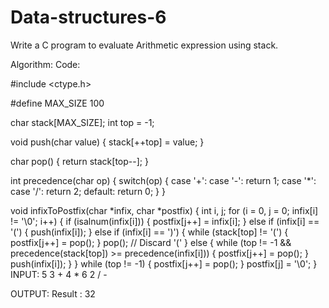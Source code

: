 # Data-structures-6
Write a C program to evaluate Arithmetic expression using stack. 

Algorithm:
Code:

#include <ctype.h>

#define MAX_SIZE 100

char stack[MAX_SIZE];
int top = -1;

void push(char value) {
    stack[++top] = value;
}

char pop() {
    return stack[top--];
}

int precedence(char op) {
    switch(op) {
        case '+':
        case '-':
            return 1;
        case '*':
        case '/':
            return 2;
        default:
            return 0;
    }
}

void infixToPostfix(char *infix, char *postfix) {
    int i, j;
    for (i = 0, j = 0; infix[i] != '\0'; i++) {
        if (isalnum(infix[i])) {
            postfix[j++] = infix[i];
        } else if (infix[i] == '(') {
            push(infix[i]);
        } else if (infix[i] == ')') {
            while (stack[top] != '(') {
                postfix[j++] = pop();
            }
            pop(); // Discard '('
        } else {
            while (top != -1 && precedence(stack[top]) >= precedence(infix[i])) {
                postfix[j++] = pop();
            }
            push(infix[i]);
        }
    }
    while (top != -1) {
        postfix[j++] = pop();
    }
    postfix[j] = '\0';
}
INPUT:
5 3 + 4 * 6 2 / -

OUTPUT:
Result : 32

